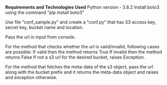 **Requirements and Technologies Used**
    Python version - 3.8.2
    Install boto3 using the command "pip install boto3"

Use file "conf_sample.py" and create a "conf.py" that has S3 access key, secret key, bucket name and location. 

Pass the url in input from console.

For the method that checks whether the url is valid/invalid, following cases are possible: 
    If valid then the method returns True
    If invalid then the method returns False
    If not a s3 url for the desired bucket, raises Exception.

For the method that fetches the meta-data of the s3 object, pass the url along with the bucket prefix and it returns the meta-data object and raises and exception otherwise.